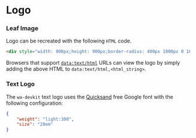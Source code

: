 # Logo

### Leaf Image

Logo can be recreated with the following `HTML` code.

```html
<div style="width: 900px;height: 900px;border-radius: 400px 1000px 0 1000px;background: #699935;"></div>
```

Browsers that support [`data:text/html`](https://developer.mozilla.org/en-US/docs/Web/HTTP/Basics_of_HTTP/Data_URIs) URLs can view the logo by simply adding the above HTML to `data:text/html,<html_string>`.

### Text Logo

The `wa-devkit` text logo uses the [Quicksand](https://fonts.google.com/specimen/Quicksand) free Google font with the following configuration:

```json
{
	"weight": "light:300",
	"size": "20em"
}
```
